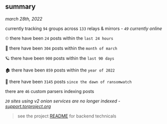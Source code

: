 
## summary
_march 28th, 2022_

currently tracking `94` groups across `133` relays & mirrors - _`49` currently online_

⏲ there have been `24` posts within the `last 24 hours`

🦈 there have been `304` posts within the `month of march`

🪐 there have been `900` posts within the `last 90 days`

🏚 there have been `859` posts within the `year of 2022`

🦕 there have been `3145` posts `since the dawn of ransomwatch`

there are `46` custom parsers indexing posts

_`20` sites using v2 onion services are no longer indexed - [support.torproject.org](https://support.torproject.org/onionservices/v2-deprecation/)_

> see the project [README](https://github.com/thetanz/ransomwatch#ransomwatch--) for backend technicals

